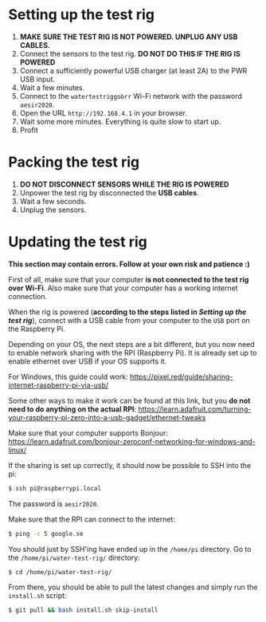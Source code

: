 # Setting up the test rig

1. **MAKE SURE THE TEST RIG IS NOT POWERED. UNPLUG ANY USB CABLES.**
1. Connect the sensors to the test rig. **DO NOT DO THIS IF THE RIG IS POWERED**
1. Connect a sufficiently powerful USB charger (at least 2A) to the PWR USB input.
1. Wait a few minutes.
1. Connect to the `watertestriggobrr` Wi-Fi network with the password `aesir2020`.
1. Open the URL `http://192.168.4.1` in your browser.
1. Wait some more minutes. Everything is quite slow to start up.
1. Profit

# Packing the test rig

1. **DO NOT DISCONNECT SENSORS WHILE THE RIG IS POWERED**
1. Unpower the test rig by disconnected the **USB cables**.
1. Wait a few seconds.
1. Unplug the sensors.

# Updating the test rig

**This section may contain errors. Follow at your own risk and patience :)**

First of all, make sure that your computer **is not connected to the test rig over Wi-Fi**. Also make sure that your computer has a working internet connection.

When the rig is powered (**according to the steps listed in _Setting up the test rig_**), connect with a USB cable from your computer to the `USB` port on the Raspberry Pi.

Depending on your OS, the next steps are a bit different, but you now need to enable network sharing with the RPI (Raspberry Pi).
It is already set up to enable ethernet over USB if your OS supports it.

For Windows, this guide could work: https://pixel.red/guide/sharing-internet-raspberry-pi-via-usb/

Some other ways to make it work can be found at this link, but you **do not need to do anything on the actual RPI**: https://learn.adafruit.com/turning-your-raspberry-pi-zero-into-a-usb-gadget/ethernet-tweaks

Make sure that your computer supports Bonjour: https://learn.adafruit.com/bonjour-zeroconf-networking-for-windows-and-linux/

If the sharing is set up correctly, it should now be possible to SSH into the pi:

```bash
$ ssh pi@raspberrypi.local
```

The password is `aesir2020`.

Make sure that the RPI can connect to the internet:

```bash
$ ping -c 5 google.se
```

You should just by SSH'ing have ended up in the `/home/pi` directory. Go to the `/home/pi/water-test-rig/` directory:

```bash
$ cd /home/pi/water-test-rig/
```

From there, you should be able to pull the latest changes and simply run the `install.sh` script:

```bash
$ git pull && bash install.sh skip-install
```
